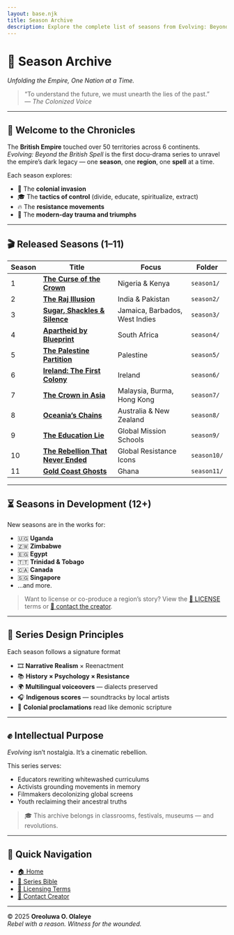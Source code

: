```yaml
---
layout: base.njk
title: Season Archive
description: Explore the complete list of seasons from Evolving: Beyond the British Spell — the world's most expansive decolonial docu-series.
---
```


# 📜 **Season Archive**
*Unfolding the Empire, One Nation at a Time.*

> “To understand the future, we must unearth the lies of the past.”  
> — *The Colonized Voice*

---

## 🧭 Welcome to the Chronicles

The **British Empire** touched over 50 territories across 6 continents.  
_Evolving: Beyond the British Spell_ is the first docu-drama series to unravel the empire’s dark legacy — one **season**, one **region**, one **spell** at a time.

Each season explores:
- 🛶 The **colonial invasion**
- 🎓 The **tactics of control** (divide, educate, spiritualize, extract)
- 🔥 The **resistance movements**
- 📆 The **modern-day trauma and triumphs**

---

## 🎬 Released Seasons (1–11)

| Season | Title | Focus | Folder |
|--------|-------|-------|--------|
| 1 | [**The Curse of the Crown**](/seasons/season1/) | Nigeria & Kenya | `season1/` |
| 2 | [**The Raj Illusion**](/seasons/season2/) | India & Pakistan | `season2/` |
| 3 | [**Sugar, Shackles & Silence**](/seasons/season3/) | Jamaica, Barbados, West Indies | `season3/` |
| 4 | [**Apartheid by Blueprint**](/seasons/season4/) | South Africa | `season4/` |
| 5 | [**The Palestine Partition**](/seasons/season5/) | Palestine | `season5/` |
| 6 | [**Ireland: The First Colony**](/seasons/season6/) | Ireland | `season6/` |
| 7 | [**The Crown in Asia**](/seasons/season7/) | Malaysia, Burma, Hong Kong | `season7/` |
| 8 | [**Oceania’s Chains**](/seasons/season8/) | Australia & New Zealand | `season8/` |
| 9 | [**The Education Lie**](/seasons/season9/) | Global Mission Schools | `season9/` |
| 10 | [**The Rebellion That Never Ended**](/seasons/season10/) | Global Resistance Icons | `season10/` |
| 11 | [**Gold Coast Ghosts**](/seasons/season11/) | Ghana | `season11/` |

---

## ⏳ Seasons in Development (12+)

New seasons are in the works for:

- 🇺🇬 **Uganda**
- 🇿🇼 **Zimbabwe**
- 🇪🇬 **Egypt**
- 🇹🇹 **Trinidad & Tobago**
- 🇨🇦 **Canada**
- 🇸🇬 **Singapore**
- ...and more.

> Want to license or co-produce a region’s story? View the [📜 LICENSE](../../LICENSE.md) terms or [📩 contact the creator](mailto:oreoluwaolaleye96@gmail.com).

---

## 🎨 Series Design Principles

Each season follows a signature format

- 🎞️ **Narrative Realism** × Reenactment  
- 📚 **History × Psychology × Resistance**  
- 🌍 **Multilingual voiceovers** — dialects preserved  
- 🎧 **Indigenous scores** — soundtracks by local artists  
- 📜 **Colonial proclamations** read like demonic scripture

---

## ✊ Intellectual Purpose

_Evolving_ isn’t nostalgia. It’s a cinematic rebellion.

This series serves:
- Educators rewriting whitewashed curriculums  
- Activists grounding movements in memory  
- Filmmakers decolonizing global screens  
- Youth reclaiming their ancestral truths

> 🎓 This archive belongs in classrooms, festivals, museums — and revolutions.

---

## 🧭 Quick Navigation

- [🏠 Home](/index.md)  
- [📘 Series Bible](/README.md)  
- [📜 Licensing Terms](/LICENSE.md)  
- [📩 Contact Creator](mailto:oreoluwaolaleye96@gmail.com)

---

© 2025 **Oreoluwa O. Olaleye**  
_Rebel with a reason. Witness for the wounded._

